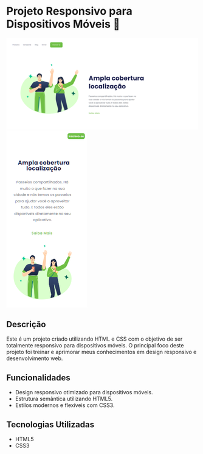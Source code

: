 # Projeto Responsivo para Dispositivos Móveis 📱

  <img src="https://github.com/DanielMartins22/Se-Localize/blob/master/img/Desktop.png?raw=true" alt="Imagem-de-como-fica-no-computador"/>
  <img src="https://github.com/DanielMartins22/Se-Localize/blob/master/img/Cell.png?raw=true" alt="Imagem-de-como-fica-no-celular"/>


## Descrição
Este é um projeto criado utilizando HTML e CSS com o objetivo de ser totalmente responsivo para dispositivos móveis. O principal foco deste projeto foi treinar e aprimorar meus conhecimentos em design responsivo e desenvolvimento web.

## Funcionalidades
- Design responsivo otimizado para dispositivos móveis.
- Estrutura semântica utilizando HTML5.
- Estilos modernos e flexíveis com CSS3.

## Tecnologias Utilizadas
- HTML5
- CSS3



